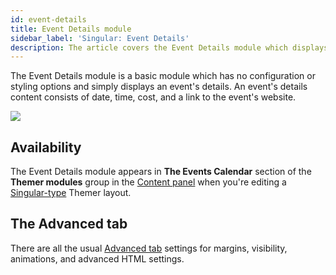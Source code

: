 ```yaml
---
id: event-details
title: Event Details module
sidebar_label: 'Singular: Event Details'
description: The article covers the Event Details module which displays an event's details.
---
```


The Event Details module is a basic module which has no configuration or styling options and simply displays an event's details. An event's details content consists of date, time, cost, and a link to the event's website.

![](/img/beaver-themer/integrations--tec--event-details--1.jpg)

## Availability

The Event Details module appears in **The Events Calendar** section of the **Themer modules** group in the [Content panel](/beaver-builder/getting-started/bb-editor-basics/content-panel) when you're editing a [Singular-type](../../../layout-types-modules/singular-layout-type/themer-singular-layout-type.md) Themer layout.

## The Advanced tab

There are all the usual [Advanced tab](/beaver-builder/layouts/advanced-tab) settings for margins, visibility, animations, and advanced HTML settings.
